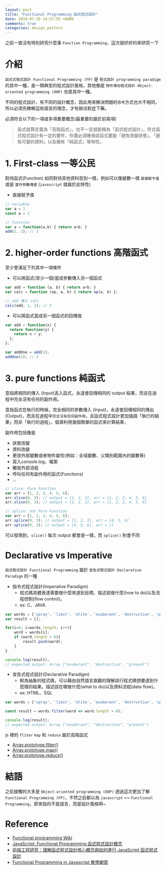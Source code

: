 ```yaml
---
layout: post
title: "Functional Programming 函式程式設計"
date: 2019-07-26 14:57:55 +0800
comments: true
categories: design_pattern
---
```


<!-- more -->

之前一直沒有特別研究什麼事 `Function Programming`，這次就好好的來研究一下

# 介紹

`函式式程式設計 Functional Programming (FP)` 是 `程式設計 programming paradigm` 的其中一種，是一類典型的程式設計風格，其他像是 `物件導向程式設計 Object-oriented programming (OOP)` 也是其中一種。

不同的程式設計，有不同的設計概念，因此用來解決問題的`思考`方式也大不相同，所以必須先瞭解這些語言的理念，才有辦法對症下藥。

必須符合以下的一項或多項重要概念(最重要的屬於前兩項)

> 函式就算定義為「高階函式」，也不一定就能稱為「函式程式設計」，符合函式程式設計有一定的要件，你還必須確保該函式要能「避免改變狀態」、「避免可變的資料」以及擁有「純函式」等特性。

# 1. First-class 一等公民

對待函式(Function) 如同對待其他資料型別一樣，例如可以像變數一樣 `直接賦予值` 或是 `當作參數傳遞` (`javascript` 就屬於此特性)

* 直接賦予值

```js
// variable
var a = 1
const a = 1

// function
var a = function(a,b) { return a+b; }
add(1, 2); // 3
```

# 2. higher-order functions 高階函式

至少會滿足下列其中一項條件

* 可以將函式(至少一個)當成參數傳入另一個函式

```js
var add = function (a, b) { return a+b; }
var calc = function (op, a, b) { return op(a, b) };

// add 傳入 calc
calc(add, 1, 2); // 3
```

* 可以將函式當成另一個函式的回傳值

```js
var add = function(x) {
  return function(y) {
    return x + y;
  };
};

var addOne = add(1);
addOne(2); // 3
```

# 3. pure functions 純函式

意指將相同的傳入 (Input)丟入函式，永遠會回傳相同的 output 結果，而且在過程中完全沒有任何的副作用。

意指函式在執行的時候，完全相同的參數傳入 (Input)，永遠會回傳相同的傳出 (Output)，而且在過程中`完全沒有任何副作用`，且函式程式設計更加強調「執行的結果」而非「執行的過程」，倡導利用幾個簡單的函式來計算結果，

副作用包括像是

* 狀態改變
* 資料改變
* 更改外部變數或者物件屬性(例如：全域變數、父類別範圍內的變數等)
* 寫入console.log、檔案
* 觸發外部流程
* 呼叫任何有副作用的函式(Functions)
* ...


```js
// slice: Pure Function
var arr = [1, 2, 3, 4, 5, 6];
arr.slice(0, 3); // output = [1, 2, 3], arr = [1, 2, 3, 4, 5, 6]
arr.slice(0, 3); // output = [1, 2, 3], arr = [1, 2, 3, 4, 5, 6]

// splice: not Pure Function
var arr = [1, 2, 3, 4, 5, 6];
arr.splice(0, 3); // output = [1, 2, 3], arr = [4, 5, 6]
arr.splice(0, 3); // output = [4, 5, 6], arr = []
```

可以發現到，`slice()` 每次 output 都會是一樣，而 `splice()` 則會不同

# Declarative vs Imperative

`函式程式設計 Functional Programming` 屬於 `宣告式程式設計 Declarative Paradigm` 的一種

* 指令式程式設計(Imperative Paradigm)
	* 程式碼具體表達需要做什麼來達到目標。描述該做什麼(how to do)以及流程控制(flow control)。
	* ex: C、JAVA

```js
var words = ['spray', 'limit', 'elite', 'exuberant', 'destruction', 'present'];
var result = [];

for(i=0; i<words.length; i++){
	word = words[i];
	if (word.length > 6){
		result.push(word);
	}
}

console.log(result);
// expected output: Array ["exuberant", "destruction", "present"]
```

* 宣告式程式設計(Declarative Paradigm)
	* 較為抽象的程式碼，可以藉由自然語言直觀的理解該行程式碼想要達到什麼樣的結果。描述該在哪做什麼(what to do)以及資料流程(data flow)。
	* ex: HTML、SQL

```js
var words = ['spray', 'limit', 'elite', 'exuberant', 'destruction', 'present'];

const result = words.filter(word => word.length > 6);

console.log(result);
// expected output: Array ["exuberant", "destruction", "present"]
```

js 裡的 `fliter` `map` 和 `reduce` 屬於高階函式

* [Array.prototype.filter()
](https://developer.mozilla.org/en-US/docs/Web/JavaScript/Reference/Global_Objects/Array/filter)
* [Array.prototype.map()](https://developer.mozilla.org/en-US/docs/Web/JavaScript/Reference/Global_Objects/Array/map)
* [Array.prototype.reduce()
](https://developer.mozilla.org/en-US/docs/Web/JavaScript/Reference/Global_Objects/Array/reduce)

# 結語

之前接觸的大多是 `Object-oriented programming (OOP)` 透過這次更加了解 `Functional Programming (FP)`，不然之前都以為 `javascript` == `Functional Programming`，原來指的不是語言，而是設計風格啊~

# Reference

* [Functional programming Wiki](https://en.wikipedia.org/wiki/Functional_programming)
* [JavaScript: Functional Programming 函式程式設計概念](https://medium.com/@totoroLiu/javascript-functional-programming-%E5%87%BD%E5%BC%8F%E7%B7%A8%E7%A8%8B%E6%A6%82%E5%BF%B5-e8f4e778fc08)
* [前端工程研究：理解函式程式設計核心概念與如何進行 JavaScript 函式程式設計](https://blog.miniasp.com/post/2016/12/10/Functional-Programming-in-JavaScript)
* [Functional Programming in Javascript 教學網頁](http://reactivex.io/learnrx/)
